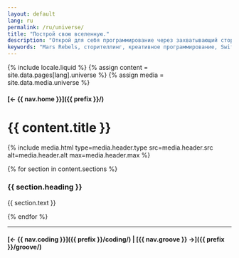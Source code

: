 ```yaml
---
layout: default
lang: ru
permalink: /ru/universe/
title: "Построй свою вселенную."
description: "Открой для себя программирование через захватывающий сторителлинг. Наша научно-фантастическая история Mars Rebels делает обучение увлекательным и интерактивным."
keywords: "Mars Rebels, сторителлинг, креативное программирование, Swift"
---
```



{% include locale.liquid %}
{% assign content = site.data.pages[lang].universe %}
{% assign media = site.data.media.universe %}

#### [← {{ nav.home }}]({{ prefix }}/)

# {{ content.title }}

{% include media.html
  type=media.header.type
  src=media.header.src
  alt=media.header.alt
  max=media.header.max
%}

{% for section in content.sections %}
### {{ section.heading }}
{{ section.text }}

{% endfor %}

---

#### [← {{ nav.coding }}]({{ prefix }}/coding/) | [{{ nav.groove }} →]({{ prefix }}/groove/)